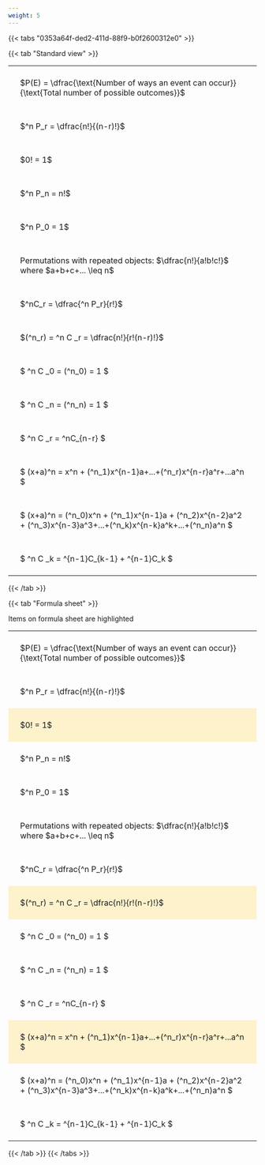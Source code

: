 ```yaml
---
weight: 5
---
```


{{< tabs "0353a64f-ded2-411d-88f9-b0f2600312e0" >}}

{{< tab "Standard view" >}}

<style type="text/css">
#T_83f72 th.col_heading {
  text-align: left;
  font-size: 1em;
}
#T_83f72 td {
  text-align: left;
  font-size: 1em;
  padding: 1.5em;
}
</style>
<table id="T_83f72">
  <thead>
  </thead>
  <tbody>
    <tr>
      <td id="T_83f72_row0_col0" class="data row0 col0" >$P(E) = \dfrac{\text{Number of ways an event can occur}}{\text{Total number of possible outcomes}}$</td>
    </tr>
    <tr>
      <td id="T_83f72_row1_col0" class="data row1 col0" >$^n P_r = \dfrac{n!}{(n-r)!}$</td>
    </tr>
    <tr>
      <td id="T_83f72_row2_col0" class="data row2 col0" >$0! = 1$</td>
    </tr>
    <tr>
      <td id="T_83f72_row3_col0" class="data row3 col0" >$^n P_n = n!$</td>
    </tr>
    <tr>
      <td id="T_83f72_row4_col0" class="data row4 col0" >$^n P_0 = 1$</td>
    </tr>
    <tr>
      <td id="T_83f72_row5_col0" class="data row5 col0" >Permutations with repeated objects: $\dfrac{n!}{a!b!c!}$ where $a+b+c+... \leq n$</td>
    </tr>
    <tr>
      <td id="T_83f72_row6_col0" class="data row6 col0" >$^nC_r = \dfrac{^n P_r}{r!}$</td>
    </tr>
    <tr>
      <td id="T_83f72_row7_col0" class="data row7 col0" >$(^n_r) = ^n C _r = \dfrac{n!}{r!(n-r)!}$</td>
    </tr>
    <tr>
      <td id="T_83f72_row8_col0" class="data row8 col0" >$ ^n C _0 = (^n_0) = 1 $</td>
    </tr>
    <tr>
      <td id="T_83f72_row9_col0" class="data row9 col0" >$ ^n C _n = (^n_n) = 1 $</td>
    </tr>
    <tr>
      <td id="T_83f72_row10_col0" class="data row10 col0" >$ ^n C _r = ^nC_{n-r} $</td>
    </tr>
    <tr>
      <td id="T_83f72_row11_col0" class="data row11 col0" >$ (x+a)^n = x^n + (^n_1)x^{n-1}a+...+(^n_r)x^{n-r}a^r+...a^n    $</td>
    </tr>
    <tr>
      <td id="T_83f72_row12_col0" class="data row12 col0" >$ (x+a)^n = (^n_0)x^n + (^n_1)x^{n-1}a + (^n_2)x^{n-2}a^2 + (^n_3)x^{n-3}a^3+...+(^n_k)x^{n-k}a^k+...+(^n_n)a^n $</td>
    </tr>
    <tr>
      <td id="T_83f72_row13_col0" class="data row13 col0" >$ ^n C _k = ^{n-1}C_{k-1} + ^{n-1}C_k $</td>
    </tr>
  </tbody>
</table>
{{< /tab >}}

{{< tab "Formula sheet" >}}

Items on formula sheet are highlighted 
<br>
<style type="text/css">
#T_fe9c2 th.col_heading {
  text-align: left;
  font-size: 1em;
}
#T_fe9c2 td {
  text-align: left;
  font-size: 1em;
  padding: 1.5em;
}
#T_fe9c2_row0_col0, #T_fe9c2_row1_col0, #T_fe9c2_row3_col0, #T_fe9c2_row4_col0, #T_fe9c2_row5_col0, #T_fe9c2_row6_col0, #T_fe9c2_row8_col0, #T_fe9c2_row9_col0, #T_fe9c2_row10_col0, #T_fe9c2_row12_col0, #T_fe9c2_row13_col0 {
  background-color: rgba(0,0,0,0);
}
#T_fe9c2_row2_col0, #T_fe9c2_row7_col0, #T_fe9c2_row11_col0 {
  background-color: rgba(255,194,10, 0.2);
}
</style>
<table id="T_fe9c2">
  <thead>
  </thead>
  <tbody>
    <tr>
      <td id="T_fe9c2_row0_col0" class="data row0 col0" >$P(E) = \dfrac{\text{Number of ways an event can occur}}{\text{Total number of possible outcomes}}$</td>
    </tr>
    <tr>
      <td id="T_fe9c2_row1_col0" class="data row1 col0" >$^n P_r = \dfrac{n!}{(n-r)!}$</td>
    </tr>
    <tr>
      <td id="T_fe9c2_row2_col0" class="data row2 col0" >$0! = 1$</td>
    </tr>
    <tr>
      <td id="T_fe9c2_row3_col0" class="data row3 col0" >$^n P_n = n!$</td>
    </tr>
    <tr>
      <td id="T_fe9c2_row4_col0" class="data row4 col0" >$^n P_0 = 1$</td>
    </tr>
    <tr>
      <td id="T_fe9c2_row5_col0" class="data row5 col0" >Permutations with repeated objects: $\dfrac{n!}{a!b!c!}$ where $a+b+c+... \leq n$</td>
    </tr>
    <tr>
      <td id="T_fe9c2_row6_col0" class="data row6 col0" >$^nC_r = \dfrac{^n P_r}{r!}$</td>
    </tr>
    <tr>
      <td id="T_fe9c2_row7_col0" class="data row7 col0" >$(^n_r) = ^n C _r = \dfrac{n!}{r!(n-r)!}$</td>
    </tr>
    <tr>
      <td id="T_fe9c2_row8_col0" class="data row8 col0" >$ ^n C _0 = (^n_0) = 1 $</td>
    </tr>
    <tr>
      <td id="T_fe9c2_row9_col0" class="data row9 col0" >$ ^n C _n = (^n_n) = 1 $</td>
    </tr>
    <tr>
      <td id="T_fe9c2_row10_col0" class="data row10 col0" >$ ^n C _r = ^nC_{n-r} $</td>
    </tr>
    <tr>
      <td id="T_fe9c2_row11_col0" class="data row11 col0" >$ (x+a)^n = x^n + (^n_1)x^{n-1}a+...+(^n_r)x^{n-r}a^r+...a^n    $</td>
    </tr>
    <tr>
      <td id="T_fe9c2_row12_col0" class="data row12 col0" >$ (x+a)^n = (^n_0)x^n + (^n_1)x^{n-1}a + (^n_2)x^{n-2}a^2 + (^n_3)x^{n-3}a^3+...+(^n_k)x^{n-k}a^k+...+(^n_n)a^n $</td>
    </tr>
    <tr>
      <td id="T_fe9c2_row13_col0" class="data row13 col0" >$ ^n C _k = ^{n-1}C_{k-1} + ^{n-1}C_k $</td>
    </tr>
  </tbody>
</table>
{{< /tab >}}
{{< /tabs >}}